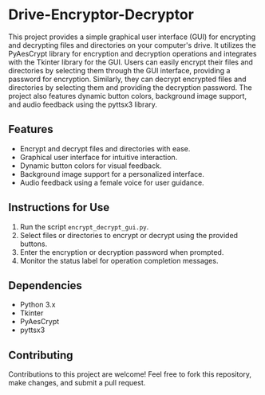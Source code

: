 # Drive-Encryptor-Decryptor
This project provides a simple graphical user interface (GUI) for encrypting and decrypting files and directories on your computer's drive. It utilizes the PyAesCrypt library for encryption and decryption operations and integrates with the Tkinter library for the GUI. Users can easily encrypt their files and directories by selecting them through the GUI interface, providing a password for encryption. Similarly, they can decrypt encrypted files and directories by selecting them and providing the decryption password. The project also features dynamic button colors, background image support, and audio feedback using the pyttsx3 library.

## Features

- Encrypt and decrypt files and directories with ease.
- Graphical user interface for intuitive interaction.
- Dynamic button colors for visual feedback.
- Background image support for a personalized interface.
- Audio feedback using a female voice for user guidance.

## Instructions for Use

1. Run the script `encrypt_decrypt_gui.py`.
2. Select files or directories to encrypt or decrypt using the provided buttons.
3. Enter the encryption or decryption password when prompted.
4. Monitor the status label for operation completion messages.

## Dependencies

- Python 3.x
- Tkinter
- PyAesCrypt
- pyttsx3

## Contributing

Contributions to this project are welcome! Feel free to fork this repository, make changes, and submit a pull request.
